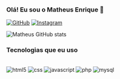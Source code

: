 ### Olá! Eu sou o Matheus Enrique 👋

[![GitHub](https://img.shields.io/badge/GitHub-100000?style=for-the-badge&logo=github&logoColor=white)](https://github.com/matosu)
[![Instagram]( 	https://img.shields.io/badge/Instagram-E4405F?style=for-the-badge&logo=instagram&logoColor=white)](https://www.instagram.com/matheusenrique56/)

![Matheus GitHub stats](https://github-readme-stats.vercel.app/api?username=matosu&show_icons=true&theme=dracula)

### Tecnologias que eu uso

<div style="display: inline-block"><br>
  <img style="align: center" alt="html5" src="https://img.shields.io/badge/HTML5-E34F26?style=for-the-badge&logo=html5&logoColor=white">
  <img style="align: center" alt="css" src="https://img.shields.io/badge/CSS3-1572B6?style=for-the-badge&logo=css3&logoColor=white">
  <img style="align: center" alt="javascript" src="https://img.shields.io/badge/JavaScript-323330?style=for-the-badge&logo=javascript&logoColor=F7DF1E">
  <img style="align: center" alt="php" src="https://img.shields.io/badge/PHP-777BB4?style=for-the-badge&logo=php&logoColor=white">
  <img style="align: center" alt="mysql" src="https://img.shields.io/badge/MySQL-00000F?style=for-the-badge&logo=mysql&logoColor=white">
</div>
